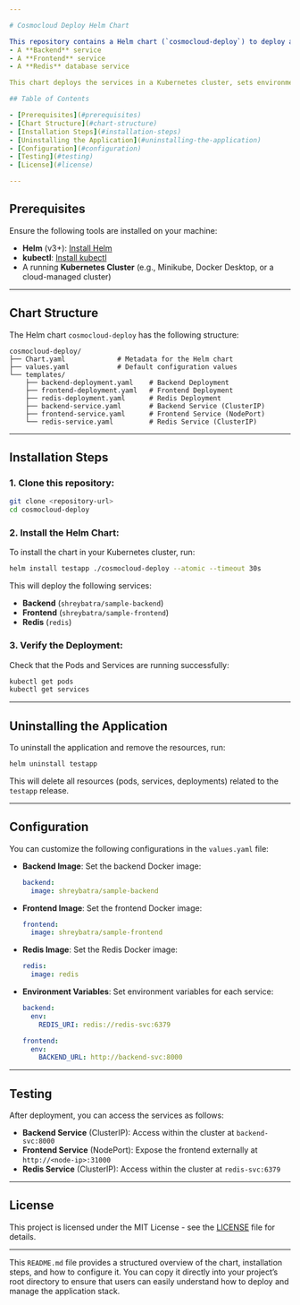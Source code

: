 ```yaml
---

# Cosmocloud Deploy Helm Chart

This repository contains a Helm chart (`cosmocloud-deploy`) to deploy a full application stack consisting of:
- A **Backend** service
- A **Frontend** service
- A **Redis** database service

This chart deploys the services in a Kubernetes cluster, sets environment variables, and exposes the services using Kubernetes `Service` resources.

## Table of Contents

- [Prerequisites](#prerequisites)
- [Chart Structure](#chart-structure)
- [Installation Steps](#installation-steps)
- [Uninstalling the Application](#uninstalling-the-application)
- [Configuration](#configuration)
- [Testing](#testing)
- [License](#license)

---
```


## Prerequisites

Ensure the following tools are installed on your machine:

- **Helm** (v3+): [Install Helm](https://helm.sh/docs/intro/install/)
- **kubectl**: [Install kubectl](https://kubernetes.io/docs/tasks/tools/install-kubectl/)
- A running **Kubernetes Cluster** (e.g., Minikube, Docker Desktop, or a cloud-managed cluster)

---

## Chart Structure

The Helm chart `cosmocloud-deploy` has the following structure:

```
cosmocloud-deploy/
├── Chart.yaml             # Metadata for the Helm chart
├── values.yaml            # Default configuration values
└── templates/
    ├── backend-deployment.yaml    # Backend Deployment
    ├── frontend-deployment.yaml   # Frontend Deployment
    ├── redis-deployment.yaml      # Redis Deployment
    ├── backend-service.yaml       # Backend Service (ClusterIP)
    ├── frontend-service.yaml      # Frontend Service (NodePort)
    └── redis-service.yaml         # Redis Service (ClusterIP)
```

---

## Installation Steps

### 1. Clone this repository:

```bash
git clone <repository-url>
cd cosmocloud-deploy
```

### 2. Install the Helm Chart:

To install the chart in your Kubernetes cluster, run:

```bash
helm install testapp ./cosmocloud-deploy --atomic --timeout 30s
```

This will deploy the following services:
- **Backend** (`shreybatra/sample-backend`)
- **Frontend** (`shreybatra/sample-frontend`)
- **Redis** (`redis`)

### 3. Verify the Deployment:

Check that the Pods and Services are running successfully:

```bash
kubectl get pods
kubectl get services
```

---

## Uninstalling the Application

To uninstall the application and remove the resources, run:

```bash
helm uninstall testapp
```

This will delete all resources (pods, services, deployments) related to the `testapp` release.

---

## Configuration

You can customize the following configurations in the `values.yaml` file:

- **Backend Image**:
  Set the backend Docker image:
  ```yaml
  backend:
    image: shreybatra/sample-backend
  ```

- **Frontend Image**:
  Set the frontend Docker image:
  ```yaml
  frontend:
    image: shreybatra/sample-frontend
  ```

- **Redis Image**:
  Set the Redis Docker image:
  ```yaml
  redis:
    image: redis
  ```

- **Environment Variables**:
  Set environment variables for each service:
  ```yaml
  backend:
    env:
      REDIS_URI: redis://redis-svc:6379

  frontend:
    env:
      BACKEND_URL: http://backend-svc:8000
  ```

---

## Testing

After deployment, you can access the services as follows:

- **Backend Service** (ClusterIP): Access within the cluster at `backend-svc:8000`
- **Frontend Service** (NodePort): Expose the frontend externally at `http://<node-ip>:31000`
- **Redis Service** (ClusterIP): Access within the cluster at `redis-svc:6379`

---

## License

This project is licensed under the MIT License - see the [LICENSE](LICENSE) file for details.

---

This `README.md` file provides a structured overview of the chart, installation steps, and how to configure it. You can copy it directly into your project’s root directory to ensure that users can easily understand how to deploy and manage the application stack.